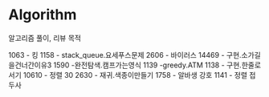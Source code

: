 # Algorithm
알고리즘 풀이, 리뷰 목적

1063 - 킹
1158 - stack_queue.요세푸스문제
2606 - 바이러스
14469 - 구현.소가길을건너간이유3
1590 -완전탐색.캠프가는영식
1139 -greedy.ATM
1138 - 구현.한줄로서기
10610 - 정렬 30
2630 - 재귀.색종이만들기
1758 - 알바생 강호
1141 - 정렬 접두사